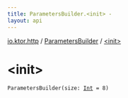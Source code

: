 ```yaml
---
title: ParametersBuilder.<init> - 
layout: api
---
```


<div class='api-docs-breadcrumbs'><a href="../index.html">io.ktor.http</a> / <a href="index.html">ParametersBuilder</a> / <a href="./-init-.html">&lt;init&gt;</a></div>

# &lt;init&gt;

<div class="signature"><code><span class="identifier">ParametersBuilder</span><span class="symbol">(</span><span class="parameterName" id="io.ktor.http.ParametersBuilder$<init>(kotlin.Int)/size">size</span><span class="symbol">:</span>&nbsp;<a href="https://kotlinlang.org/api/latest/jvm/stdlib/kotlin/-int/index.html"><span class="identifier">Int</span></a>&nbsp;<span class="symbol">=</span>&nbsp;8<span class="symbol">)</span></code></div>
